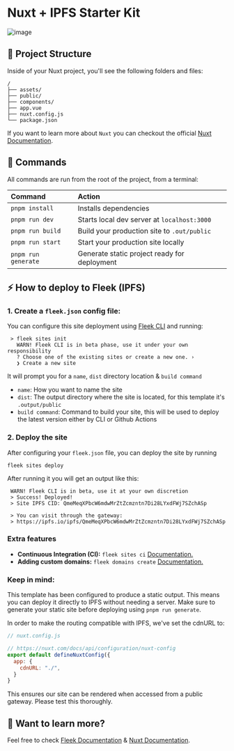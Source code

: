 # Nuxt + IPFS Starter Kit

![image](https://github.com/fleekxyz/nuxt-template/assets/55561695/b0e80c95-2e51-4591-ac34-963f9ee81872)

## 🚀 Project Structure

Inside of your Nuxt project, you'll see the following folders and files:

```
/
├── assets/
├── public/
├── components/
├── app.vue
├── nuxt.config.js
└── package.json
```

If you want to learn more about `Nuxt` you can checkout the official [Nuxt Documentation](https://nuxt.com/docs).

## 🧞 Commands

All commands are run from the root of the project, from a terminal:

| Command                | Action                                           |
| :--------------------- | :----------------------------------------------- |
| `pnpm install`         | Installs dependencies                            |
| `pnpm run dev`         | Starts local dev server at `localhost:3000`      |
| `pnpm run build`       | Build your production site to `.out/public`          |
| `pnpm run start`       | Start your production site locally               |
| `pnpm run generate`    | Generate static project ready for deployment     |


## ⚡ How to deploy to Fleek (IPFS)

### 1. Create a `fleek.json` config file:

You can configure this site deployment using [Fleek CLI](https://docs.fleek.xyz/) and running:
```
 > fleek sites init
   WARN! Fleek CLI is in beta phase, use it under your own responsibility
   ? Choose one of the existing sites or create a new one. › 
   ❯ Create a new site
```
It will prompt you for a `name`, `dist` directory location & `build command`
- `name`: How you want to name the site
- `dist`: The output directory where the site is located, for this template it's `.output/public`
- `build command`: Command to build your site, this will be used to deploy the latest version either by CLI or Github Actions

### 2. Deploy the site

After configuring your `fleek.json` file, you can deploy the site by running

```
fleek sites deploy
```
After running it you will get an output like this:
```
 WARN! Fleek CLI is in beta, use it at your own discretion
 > Success! Deployed!
 > Site IPFS CID: QmeMeqXPbcW6mdwMrZtZcmzntn7Di28LYxdFWj7SZchASp

 > You can visit through the gateway:
 > https://ipfs.io/ipfs/QmeMeqXPbcW6mdwMrZtZcmzntn7Di28LYxdFWj7SZchASp
 ```

### Extra features
- **Continuous Integration (CI):** `fleek sites ci` [Documentation.](https://docs.fleek.xyz/services/sites/#continuous-integration-ci)
- **Adding custom domains:** `fleek domains create` [Documentation.](https://docs.fleek.xyz/services/domains/)


### Keep in mind:

This template has been configured to produce a static output. This means you can deploy it directly to IPFS without needing a server. Make sure to generate your static site before deploying using `pnpm run generate`.

In order to make the routing compatible with IPFS, we've set the cdnURL to:

```js
// nuxt.config.js

// https://nuxt.com/docs/api/configuration/nuxt-config
export default defineNuxtConfig({
  app: {
    cdnURL: "./",
  }
}
```

This ensures our site can be rendered when accessed from a public gateway. Please test this thoroughly. 

## 👀 Want to learn more?

Feel free to check [Fleek Documentation](https://docs.fleek.xyz/) & [Nuxt Documentation](https://nuxtjs.org/guide).

